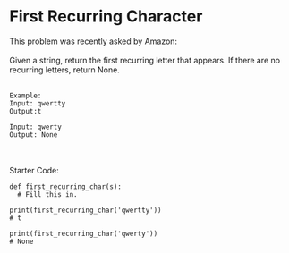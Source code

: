 # First Recurring Character

This problem was recently asked by Amazon:
<br><br>
Given a string, return the first recurring letter that appears. If there are no recurring letters, return None.
<br><br>
```
Example:
Input: qwertty
Output:t

Input: qwerty
Output: None
```
<br><br>Starter Code:
```
def first_recurring_char(s):
  # Fill this in.
  
print(first_recurring_char('qwertty'))
# t

print(first_recurring_char('qwerty'))
# None
```
